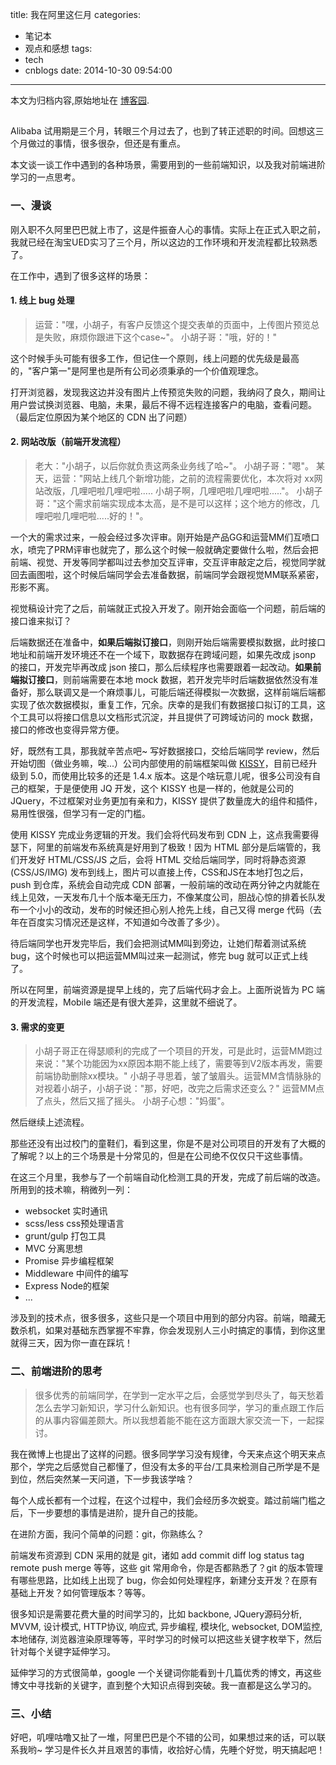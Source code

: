 title: 我在阿里这仨月
categories:
  - 笔记本
  - 观点和感想
tags:
  - tech
  - cnblogs
date: 2014-10-30 09:54:00
---

<div class="history-article">本文为归档内容,原始地址在 <a href="http://www.cnblogs.com/hustskyking/archive/2014/10/30/life-in-alibaba.html" target="_blank">博客园</a>.</div>

<h2 id="_1"><a class="headeranchor-link" name="user-content-_1" href="#_1"></a></h2>
<p>Alibaba 试用期是三个月，转眼三个月过去了，也到了转正述职的时间。回想这三个月做过的事情，很多很杂，但还是有重点。</p>
<p>本文谈一谈工作中遇到的各种场景，需要用到的一些前端知识，以及我对前端进阶学习的一点思考。</p>
<h3 id="_2"><a class="headeranchor-link" name="user-content-_2" href="#_2"></a>一、漫谈</h3>
<p>刚入职不久阿里巴巴就上市了，这是件振奋人心的事情。实际上在正式入职之前，我就已经在淘宝UED实习了三个月，所以这边的工作环境和开发流程都比较熟悉了。</p>
<p>在工作中，遇到了很多这样的场景：</p>
<h4 id="1-bug"><a class="headeranchor-link" name="user-content-1-bug" href="#1-bug"></a>1. 线上 bug 处理</h4>
<blockquote>
<p>运营："嘿，小胡子，有客户反馈这个提交表单的页面中，上传图片预览总是失败，麻烦你跟进下这个case~"。
小胡子哥："哦，好的！"</p>

</blockquote>
<p>这个时候手头可能有很多工作，但记住一个原则，线上问题的优先级是最高的，"客户第一"是阿里也是所有公司必须秉承的一个价值观理念。</p>
<p>打开浏览器，发现我这边并没有图片上传预览失败的问题，我纳闷了良久，期间让用户尝试换浏览器、电脑，未果，最后不得不远程连接客户的电脑，查看问题。（最后定位原因为某个地区的 CDN 出了问题）</p>
<h4 id="2"><a class="headeranchor-link" name="user-content-2" href="#2"></a>2. 网站改版（前端开发流程）</h4>
<blockquote>
<p>老大："小胡子，以后你就负责这两条业务线了哈~"。
小胡子哥："嗯"。
某天，运营："网站上线几个新增功能，之前的流程需要优化，本次将对 xx网站改版，几哩吧啦几哩吧啦..... 小胡子啊，几哩吧啦几哩吧啦....."。
小胡子哥："这个需求前端实现成本太高，是不是可以这样；这个地方的修改，几哩吧啦几哩吧啦.....好的！"。</p>

</blockquote>
<p>一个大的需求过来，一般会经过多次评审。刚开始是产品GG和运营MM们互喷口水，喷完了PRM评审也就完了，那么这个时候一般就确定要做什么啦，然后会把前端、视觉、开发等同学都叫过去参加交互评审，交互评审敲定之后，视觉同学就回去画图啦，这个时候后端同学会去准备数据，前端同学会跟视觉MM联系紧密，形影不离。</p>
<p>视觉稿设计完了之后，前端就正式投入开发了。刚开始会面临一个问题，前后端的接口谁来拟订？</p>
<p>后端数据还在准备中，<strong>如果后端拟订接口</strong>，则刚开始后端需要模拟数据，此时接口地址和前端开发环境还不在一个域下，取数据存在跨域问题，如果先改成 jsonp 的接口，开发完毕再改成 json 接口，那么后续程序也需要跟着一起改动。<strong>如果前端拟订接口</strong>，则前端需要在本地 mock 数据，若开发完毕时后端数据依然没有准备好，那么联调又是一个麻烦事儿，可能后端还得模拟一次数据，这样前端后端都实现了依次数据模拟，重复工作，冗余。庆幸的是我们有数据接口拟订的工具，这个工具可以将接口信息以文档形式沉淀，并且提供了可跨域访问的 mock 数据，接口的修改也变得异常方便。</p>
<p>好，既然有工具，那我就辛苦点吧~ 写好数据接口，交给后端同学 review，然后开始切图（做业务嘛，唉...）公司内部使用的前端框架叫做 <a href="http://docs.kissyui.com/5.0/">KISSY</a>，目前已经升级到 5.0，而使用比较多的还是 1.4.x 版本。这是个啥玩意儿呢，很多公司没有自己的框架，于是便使用 JQ 开发，这个 KISSY 也是一样的，他就是公司的 JQuery，不过框架对业务更加有亲和力，KISSY 提供了数量庞大的组件和插件，易用性很强，但学习有一定的门槛。</p>
<p>使用 KISSY 完成业务逻辑的开发。我们会将代码发布到 CDN 上，这点我需要得瑟下，阿里的前端发布系统真是好用到了极致！因为 HTML 部分是后端管的，我们开发好 HTML/CSS/JS 之后，会将 HTML 交给后端同学，同时将静态资源 (CSS/JS/IMG) 发布到线上，图片可以直接上传，CSS和JS在本地打包之后，push 到仓库，系统会自动完成 CDN 部署，一般前端的改动在两分钟之内就能在线上见效，一天发布几十个版本毫无压力，不像某度公司，胆战心惊的排着长队发布一个小小的改动，发布的时候还担心别人抢先上线，自己又得 merge 代码（去年在百度实习情况还是这样，不知道如今改善了多少）。</p>
<p>待后端同学也开发完毕后，我们会把测试MM叫到旁边，让她们帮着测试系统bug，这个时候也可以把运营MM叫过来一起测试，修完 bug 就可以正式上线了。</p>
<p>所以在阿里，前端资源是提早上线的，完了后端代码才会上。上面所说皆为 PC 端的开发流程，Mobile 端还是有很大差异，这里就不细说了。</p>
<h4 id="3"><a class="headeranchor-link" name="user-content-3" href="#3"></a>3. 需求的变更</h4>
<blockquote>
<p>小胡子哥正在得瑟顺利的完成了一个项目的开发，可是此时，运营MM跑过来说："某个功能因为xx原因本期不能上线了，需要等到V2版本再发，需要前端协助删除xx模块。"
小胡子寻思着，皱了皱眉头。运营MM含情脉脉的对视着小胡子，小胡子说："那，好吧，改完之后需求还变么？"
运营MM点了点头，然后又摇了摇头。
小胡子心想："妈蛋"。</p>

</blockquote>
<p>然后继续上述流程。</p>
<p>那些还没有出过校门的童鞋们，看到这里，你是不是对公司项目的开发有了大概的了解呢？以上的三个场景是十分常见的，但是在公司绝不仅仅只干这些事情。</p>
<p>在这三个月里，我参与了一个前端自动化检测工具的开发，完成了前后端的改造。所用到的技术嘛，稍微列一列：</p>
<ul>
<li>websocket 实时通讯</li>
<li>scss/less css预处理语言</li>
<li>grunt/gulp 打包工具</li>
<li>MVC 分离思想</li>
<li>Promise 异步编程框架</li>
<li>Middleware 中间件的编写</li>
<li>Express Node的框架</li>
<li>...</li>

</ul>
<p>涉及到的技术点，很多很多，这些只是一个项目中用到的部分内容。前端，暗藏无数杀机，如果对基础东西掌握不牢靠，你会发现别人三小时搞定的事情，到你这里就得三天，因为你一直在踩坑！</p>
<h3 id="_3"><a class="headeranchor-link" name="user-content-_3" href="#_3"></a>二、前端进阶的思考</h3>
<blockquote>
<p>很多优秀的前端同学，在学到一定水平之后，会感觉学到尽头了，每天愁着怎么去学习新知识，学习什么新知识。也有很多同学，学习的重点跟工作后的从事内容偏差颇大。所以我想着能不能在这方面跟大家交流一下，一起探讨。</p>

</blockquote>
<p>我在微博上也提出了这样的问题。很多同学学习没有规律，今天来点这个明天来点那个，学完之后感觉自己都懂了，但没有太多的平台/工具来检测自己所学是不是到位，然后突然某一天问道，下一步我该学啥？</p>
<p>每个人成长都有一个过程，在这个过程中，我们会经历多次蜕变。踏过前端门槛之后，下一步要想的事情是进阶，提升自己的技能。</p>
<p>在进阶方面，我问个简单的问题：git，你熟练么？</p>
<p>前端发布资源到 CDN 采用的就是 git，诸如 add commit diff log status tag remote push merge 等等，这些 git 常用命令，你是否都熟悉了？git 的版本管理有哪些思路，比如线上出现了 bug，你会如何处理程序，新建分支开发？在原有基础上开发？如何管理版本？等等。</p>
<p>很多知识是需要花费大量的时间学习的，比如 backbone, JQuery源码分析, MVVM, 设计模式, HTTP协议, 响应式, 异步编程, 模块化, websocket, DOM监控, 本地储存, 浏览器渲染原理等等，平时学习的时候可以把这些关键字枚举下，然后针对每个关键字延伸学习。</p>
<p>延伸学习的方式很简单，google 一个关键词你能看到十几篇优秀的博文，再这些博文中寻找新的关键字，直到整个大知识点得到突破。我一直都是这么学习的。</p>
<h3 id="_4"><a class="headeranchor-link" name="user-content-_4" href="#_4"></a>三、小结</h3>
<p>好吧，叽哩咕噜又扯了一堆，阿里巴巴是个不错的公司，如果想过来的话，可以联系我哟~ 学习是件长久并且艰苦的事情，收拾好心情，先睡个好觉，明天搞起吧！</p>

